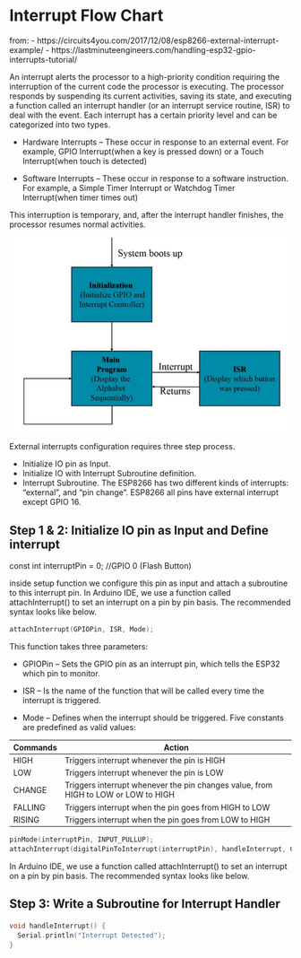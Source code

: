<h1>Interrupt Flow Chart</h1>
from:
- https://circuits4you.com/2017/12/08/esp8266-external-interrupt-example/
- https://lastminuteengineers.com/handling-esp32-gpio-interrupts-tutorial/



An interrupt alerts the processor to a high-priority condition requiring the interruption of the current code the processor is executing. 
The processor responds by suspending its current activities, saving its state, and executing a function called an interrupt handler 
(or an interrupt service routine, ISR) to deal with the event.
 Each interrupt has a certain priority level and can be categorized into two types.

- Hardware Interrupts – These occur in response to an external event. For example, GPIO Interrupt(when a key is pressed down) or a 
Touch Interrupt(when touch is detected)

- Software Interrupts – These occur in response to a software instruction. For example, a Simple Timer Interrupt or Watchdog Timer 
Interrupt(when timer times out)

This interruption is temporary, and, after the interrupt handler finishes, the processor resumes normal activities.

![](Images/interrupt-01.jpg)

External interrupts configuration requires three step process.

- Initialize IO pin as Input.
- Initialize IO with Interrupt Subroutine definition.
- Interrupt Subroutine.
The ESP8266 has two different kinds of interrupts: “external”, and “pin change”. ESP8266 all pins have external interrupt except GPIO 16.

## Step 1 & 2: Initialize IO pin as Input and Define interrupt

const int interruptPin = 0; //GPIO 0 (Flash Button)

inside setup function we configure this pin as input and attach a subroutine to this interrupt pin.
In Arduino IDE, we use a function called attachInterrupt() to set an interrupt on a pin by pin basis. 
The recommended syntax looks like below.

```c++
attachInterrupt(GPIOPin, ISR, Mode);
```

This function takes three parameters:

- GPIOPin – Sets the GPIO pin as an interrupt pin, which tells the ESP32 which pin to monitor.

- ISR – Is the name of the function that will be called every time the interrupt is triggered.

- Mode – Defines when the interrupt should be triggered. Five constants are predefined as valid values:


| Commands | Action                                                       |
| -------- | ------------------------------------------------------------ |
| HIGH     | Triggers interrupt whenever the pin is HIGH                  |
| LOW      | Triggers interrupt whenever the pin is LOW                   |
| CHANGE   | Triggers interrupt whenever the pin changes value, from HIGH to LOW or LOW to HIGH |
| FALLING  | Triggers interrupt when the pin goes from HIGH to LOW        |
| RISING   | Triggers interrupt when the pin goes from LOW to HIGH        |

```c++
pinMode(interruptPin, INPUT_PULLUP);
attachInterrupt(digitalPinToInterrupt(interruptPin), handleInterrupt, CHANGE);
```

In Arduino IDE, we use a function called attachInterrupt() to set an interrupt on a pin by pin basis. 
The recommended syntax looks like below.



## Step 3: Write a Subroutine for Interrupt Handler

```c++
void handleInterrupt() {
  Serial.println("Interrupt Detected");
}
```



